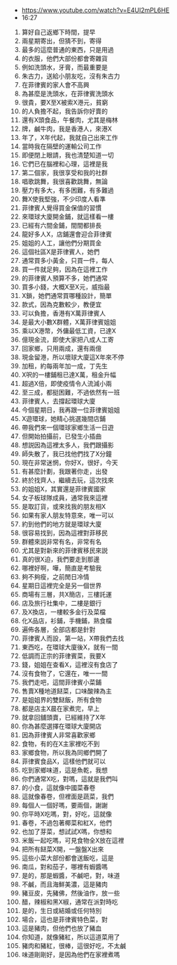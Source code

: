- https://www.youtube.com/watch?v=E4UI2mPL6HE
- 16:27

1. 算好自己返鄉下時間，提早
1. 兩星期寄出，但猜不到，寄得
1. 最多的這麼普通的東西，只是用過
1. 的衣服，他們大部份都會寄雜貨
1. 例如洗頭水，牙膏，而最重要是
1. 朱古力，送給小朋友吃，沒有朱古力
1. 在菲律賓的家人會不高興
1. 為甚麼是洗頭水，在菲律賓洗頭水
1. 很貴，要X至X被索X港元，貧窮
1. 的人負擔不起，我告訴你好賣的
1. 還有X頭食品，午餐肉，尤其是梅林
1. 牌，鹹牛肉，我是香港人，來港X
1. 年了，X年代起，我就自己出來工作
1. 當時我在隔壁的運輸公司工作
1. 即便閉上眼請，我也清楚知道一切
1. 它們已在腦裡和心理，這裡是我
1. 第二個家，我很享受和我的社群
1. 唱歌跳舞，我很喜歡跳舞，無論
1. 壓力有多大，有多困難，有多難過
1. 舞X使我堅強，不少印度人看準
1. 菲律賓人覺得買金保值的習慣
1. 來環球大廈開金鋪，就這樣看一樓
1. 已經有六間金鋪，間間都排長
1. 龍好多人X，店鋪還會迎合菲律賓
1. 姐姐的人工，讓他們分期買金
1. 這個社區X是菲律賓人，她們
1. 通常買多小黃金，只買一件，每人
1. 買一件就足夠，因為在這裡工作
1. 的菲律賓人預算不多，她們通常
1. 買多小錢，大概X至X元，威指最
1. X鎖，她們通常買哪種設計，簡單
1. 款式，因為克數較少，教便宜
1. 可以負擔，香港有X萬菲律賓人
1. 是最大小數X群體，X萬菲律賓姐姐
1. 乘以X港幣，外傭最低工資，已達X
1. 億現金流，即使大家把八成人工寄
1. 回家鄉，只用兩成，還有兩億
1. 現金留港，所以壞球大廈這X年來不停
1. 加租，約每兩年加一成，丁先生
1. X呎的一樓鋪租已達X萬，租金升幅
1. 超過X倍，即使疫情令人流減小兩
1. 至三成，都挺困難，不過依然有一班
1. 菲律賓人，去撐起環球大廈
1. 今個星期日，我再跟一位菲律賓姐姐
1. X遊環球，她精心挑選幾間店鋪
1. 帶我們來一個環球家鄉生活一日遊
1. 但開始拍攝前，已發生小插曲
1. 想説因為這裡太多人，我們跟攝影
1. 師失散了，我已找他們找了X分鐘
1. 現在非常迷惘，你好X，很好，今天
1. 有甚麼計劃，我跟著你走，出發
1. 終於找齊人，繼續去玩，這次找來
1. 的姐姐X，其實還是菲律賓國家
1. 女子板球隊成員，通常我來這裡
1. 是取訂貨，或來找我的朋友相X
1. 如果有家人朋友特意來，唯一可以
1. 約到他們的地方就是環球大廈
1. 很容易找到，因為這裡對菲移民
1. 群體來説非常有名，非常有名
1. 尤其是對新來的菲律賓移民來説
1. 真的很X迫，我們要走到那邊
1. 哪裡好啊，嘩，簡直是考驗我
1. 夠不夠瘦，之前閒日冷情
1. 星期日這裡完全是另一個世界
1. 商場有三層，共X簡店，三樓託運
1. 店及旅行社集中，二樓是銀行
1. 及X換店，一樓較多金行及菜檔
1. 化X品店，衫鋪，手機鋪，熟食檔
1. 遍佈各層，全部店都是針對
1. 菲律賓人而設，第一站，X帶我們去找
1. 東西吃，在環球大廈後X，就有一間
1. 低調而正宗的菲律賓菜，我要X
1. 錢，姐姐在查看X，這裡沒有食店了
1. 沒有食物了，它還在，唯一一間
1. 我們走吧，這間菲律賓小菜鋪
1. 售賣X種地道餸菜，口味酸辣為主
1. 是姐姐界的雙餸飯，所有食物
1. 都是店主X晨在家煮完，早上
1. 就拿回舖頭賣，已經維持了X年
1. 你為甚麼選擇在環球大廈開店
1. 因為菲律賓人非常喜歡家鄉
1. 食物，有的在X主家裡吃不到
1. 家鄉食物，所以我為同鄉們開了
1. 菲律賓食品X，這樣他們就可以
1. 吃到家鄉味道，這是魚乾，我想
1. 你們通常X吃，對嗎，這就是我們叫
1. 的小食，這就像中國菜春卷
1. 這就像春卷，但裡面是蔬菜，我們
1. 每個人一個好嗎，要兩個，謝謝
1. 你平時X吃嗎，對，好吃，這就像
1. 春卷，不過包著椰菜和紅X，他們
1. 也加了芽菜，想試試X嗎，你想和
1. 米飯一起吃嗎，可見食物全X放在這裡
1. 把所有餸菜X開，一盤盤X出來
1. 這些小菜大部份都會送飯吃，這是
1. 南瓜，對和茄子，哪裡有蝦醬嗎
1. 是的，那是蝦醬，不鹹吧，對，味道
1. 不鹹，而且海鮮美濃，這是豬肉
1. 豬豆皮，先豬佛，然後油作，放一些
1. 醋，辣椒和黑X椒，通常在派對時吃
1. 是的，生日或結婚或任何特別
1. 場合，這也是菲律賓特色菜，對
1. 這是豬肉，但他們也放了豬血
1. 你知道，就像豬紅，所以這道菜用了
1. 豬肉和豬紅，很棒，這很好吃，不太鹹
1. 味道剛剛好，是因為他們在家裡煮嗎
